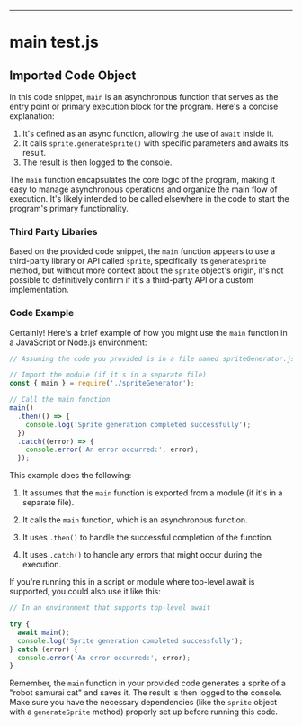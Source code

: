 

  

  

  

  

  

  

  

  

  

  
---
# main test.js
## Imported Code Object
In this code snippet, `main` is an asynchronous function that serves as the entry point or primary execution block for the program. Here's a concise explanation:

1. It's defined as an async function, allowing the use of `await` inside it.
2. It calls `sprite.generateSprite()` with specific parameters and awaits its result.
3. The result is then logged to the console.

The `main` function encapsulates the core logic of the program, making it easy to manage asynchronous operations and organize the main flow of execution. It's likely intended to be called elsewhere in the code to start the program's primary functionality.

### Third Party Libaries

Based on the provided code snippet, the `main` function appears to use a third-party library or API called `sprite`, specifically its `generateSprite` method, but without more context about the `sprite` object's origin, it's not possible to definitively confirm if it's a third-party API or a custom implementation.

### Code Example

Certainly! Here's a brief example of how you might use the `main` function in a JavaScript or Node.js environment:

```javascript
// Assuming the code you provided is in a file named spriteGenerator.js

// Import the module (if it's in a separate file)
const { main } = require('./spriteGenerator');

// Call the main function
main()
  .then(() => {
    console.log('Sprite generation completed successfully');
  })
  .catch((error) => {
    console.error('An error occurred:', error);
  });
```

This example does the following:

1. It assumes that the `main` function is exported from a module (if it's in a separate file).

2. It calls the `main` function, which is an asynchronous function.

3. It uses `.then()` to handle the successful completion of the function.

4. It uses `.catch()` to handle any errors that might occur during the execution.

If you're running this in a script or module where top-level await is supported, you could also use it like this:

```javascript
// In an environment that supports top-level await

try {
  await main();
  console.log('Sprite generation completed successfully');
} catch (error) {
  console.error('An error occurred:', error);
}
```

Remember, the `main` function in your provided code generates a sprite of a "robot samurai cat" and saves it. The result is then logged to the console. Make sure you have the necessary dependencies (like the `sprite` object with a `generateSprite` method) properly set up before running this code.


  